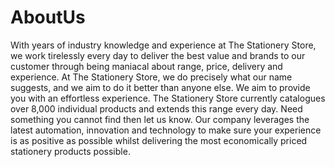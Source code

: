 # AboutUs
With years of industry knowledge and experience at The Stationery Store, we work tirelessly every day to deliver the best value and brands to our customer through being maniacal about range, price, delivery and experience.
At The Stationery Store, we do precisely what our name suggests, and we aim to do it better than anyone else. We aim to provide you with an effortless experience.
The Stationery Store currently catalogues over 8,000 individual products and extends this range every day. Need something you cannot find then let us know.
Our company leverages the latest automation, innovation and technology to make sure your experience is as positive as possible whilst delivering the most economically priced stationery products possible. 

